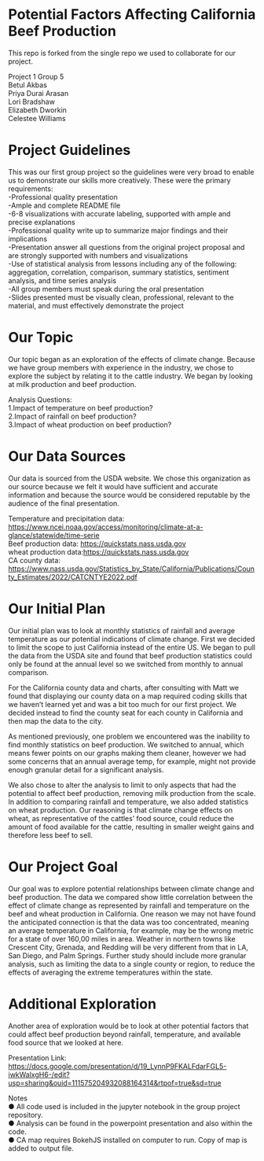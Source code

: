 # Potential Factors Affecting California Beef Production

This repo is forked from the single repo we used to collaborate for our project.

Project 1 Group 5  
Betul Akbas  
Priya Durai Arasan  
Lori Bradshaw  
Elizabeth Dworkin  
Celestee Williams  

# Project Guidelines
This was our first group project so the guidelines were very broad to enable us to demonstrate our skills more creatively. These were the primary requirements:  
-Professional quality presentation  
-Ample and complete README file  
-6-8 visualizations with accurate labeling, supported with ample and precise explanations  
-Professional quality write up to summarize major findings and their implications  
-Presentation answer all questions from the original project proposal and are strongly supported with numbers and visualizations  
-Use of statistical analysis from lessons including any of the following: aggregation, correlation, comparison, summary statistics, sentiment analysis, and time series analysis  
-All group members must speak during the oral presentation  
-Slides presented must be visually clean, professional, relevant to the material, and must effectively demonstrate the project  

# Our Topic
Our topic began as an exploration of the effects of climate change. Because we have group members with experience in the industry, we chose to explore the subject by relating it to the cattle industry. We began by looking at milk production and beef production.  

Analysis Questions:  
1.Impact of temperature on beef production?  
2.Impact of rainfall on beef production?  
3.Impact of wheat production on beef production?  

# Our Data Sources
Our data is sourced from the USDA website. We chose this organization as our source because we felt it would have sufficient and accurate information and because the source would be considered reputable by the audience of the final presentation.  

Temperature and precipitation data: https://www.ncei.noaa.gov/access/monitoring/climate-at-a-glance/statewide/time-serie  
Beef production data: https://quickstats.nass.usda.gov  
wheat production data:https://quickstats.nass.usda.gov  
CA county data: https://www.nass.usda.gov/Statistics_by_State/California/Publications/County_Estimates/2022/CATCNTYE2022.pdf  

# Our Initial Plan
Our initial plan was to look at monthly statistics of rainfall and average temperature as our potential indications of climate change. First we decided to limit the scope to just California instead of the entire US. We began to pull the data from the USDA site and found that beef production statistics could only be found at the annual level so we switched from monthly to annual comparison.

For the California county data and charts, after consulting with Matt we found that displaying our county data on a map required coding skills that we haven’t learned yet and was a bit too much for our first project. We decided instead to find the county seat for each county in California and then map the data to the city. 

As mentioned previously, one problem we encountered was the inability to find monthly statistics on beef production. We switched to annual, which means fewer points on our graphs making them cleaner, however we had some concerns that an annual average temp, for example, might not provide enough granular detail for a significant analysis. 

We also chose to alter the analysis to limit to only aspects that had the potential to affect beef production, removing milk production from the scale. In addition to comparing rainfall and temperature, we also added statistics on wheat production. Our reasoning is that climate change effects on wheat, as representative of the cattles’ food source, could reduce the amount of food available for the cattle, resulting in smaller weight gains and therefore less beef to sell.

# Our Project Goal
Our goal was to explore potential relationships between climate change and beef production. The data we compared show little correlation between the effect of climate change as represented by rainfall and temperature on the beef and wheat production in California. One reason we may not have found the anticipated connection is that the data was too concentrated, meaning an average temperature in California, for example, may be the wrong metric for a state of over 160,00 miles in area. Weather in northern towns like Crescent City, Grenada, and Redding will be very different from that in LA, San Diego, and Palm Springs. Further study should include more granular analysis, such as limiting the data to a single county or region, to reduce the effects of averaging the extreme temperatures within the state.

# Additional Exploration
Another area of exploration would be to look at other potential factors that could affect beef production beyond rainfall, temperature, and available food source that we looked at here. 

Presentation Link: https://docs.google.com/presentation/d/19_LynnP9FKALFdarFGL5-iwkWalxgH6-/edit?usp=sharing&ouid=111575204932088164314&rtpof=true&sd=true  

Notes  
●    All code used is included in the jupyter notebook in the group project repository.  
●    Analysis can be found in the powerpoint presentation and also within the code.  
●    CA map requires BokehJS installed on computer to run. Copy of map is added to output file.  





